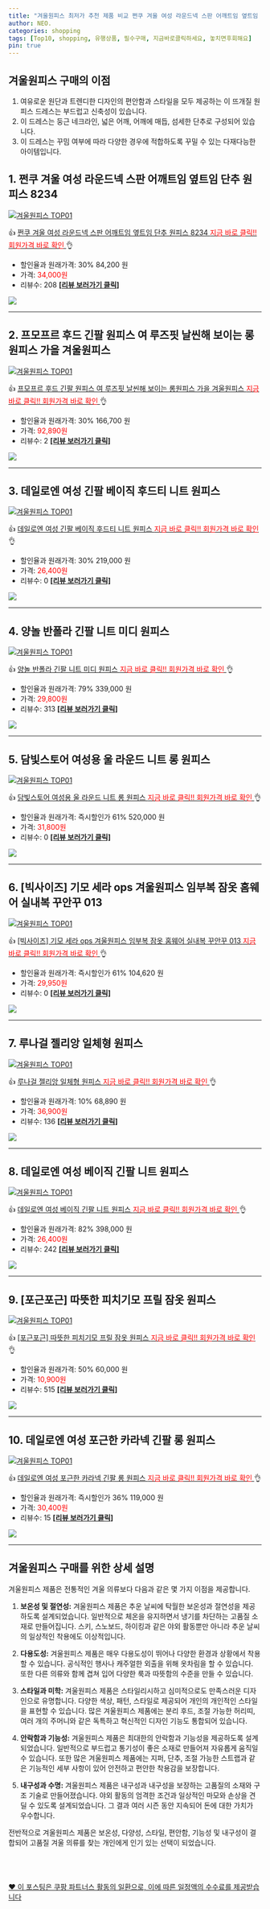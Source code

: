 ```yaml
---
title: "겨울원피스 최저가 추천 제품 비교 쩐쿠 겨울 여성 라운드넥 스판 어깨트임 옆트임 단추 원피스 8234 가격 비교 최저가장점"
author: NEO.
categories: shopping
tags: [Top10, shopping, 유행상품, 필수구매, 지금바로클릭하세요, 놓치면후회해요]
pin: true
---
```

## 겨울원피스 구매의 이점
1. 여유로운 원단과 트렌디한 디자인의 편안함과 스타일을 모두 제공하는 이 뜨개질 원피스 드레스는 부드럽고 신축성이 있습니다.
2. 이 드레스는 둥근 네크라인, 넓은 어깨, 어깨에 매듭, 섬세한 단추로 구성되어 있습니다.
3. 이 드레스는 꾸밈 여부에 따라 다양한 경우에 적합하도록 꾸밀 수 있는 다재다능한 아이템입니다.

   

## 1. 쩐쿠 겨울 여성 라운드넥 스판 어깨트임 옆트임 단추 원피스 8234

[![겨울원피스 TOP01](https://thumbnail8.coupangcdn.com/thumbnails/remote/490x490ex/image/vendor_inventory/e27c/9ecb8483f72d9b05a29cf6083fd6a8d5b90638dcb0f6cdc938314b9964da.jpeg)](https://link.coupang.com/re/AFFSDP?lptag=AF3617701&subid=GithubCoopas&pageKey=6709121965&traceid=V0-153&itemId=15568945138&vendorItemId=82788048305)


👍 [쩐쿠 겨울 여성 라운드넥 스판 어깨트임 옆트임 단추 원피스 8234 <font color=red> 지금 바로 클릭!! 회원가격 바로 확인 </font> ](https://link.coupang.com/re/AFFSDP?lptag=AF3617701&subid=GithubCoopas&pageKey=6709121965&traceid=V0-153&itemId=15568945138&vendorItemId=82788048305) 👌 


- 할인율과 원래가격: 30%  84,200   원
- 가격: <span style='color:red'>34,000원</span>
- 리뷰수: 208  [**[리뷰 보러가기 클릭]**](https://link.coupang.com/re/AFFSDP?lptag=AF3617701&subid=GithubCoopas&pageKey=6709121965&traceid=V0-153&itemId=15568945138&vendorItemId=82788048305)

[![](/discount_price.png)](https://link.coupang.com/re/AFFSDP?lptag=AF3617701&subid=GithubCoopas&pageKey=6709121965&traceid=V0-153&itemId=15568945138&vendorItemId=82788048305)

---


   

## 2. 프모프르 후드 긴팔 원피스 여 루즈핏 날씬해 보이는 롱원피스 가을 겨울원피스

[![겨울원피스 TOP01](https://thumbnail10.coupangcdn.com/thumbnails/remote/490x490ex/image/vendor_inventory/281b/aeeb20e15fffba04c7234457f0fc66b5b4a7aa2d39daf73682abba2ec7a5.jpg)](https://link.coupang.com/re/AFFSDP?lptag=AF3617701&subid=GithubCoopas&pageKey=7733275902&traceid=V0-153&itemId=20786235533&vendorItemId=87855883058)


👍 [프모프르 후드 긴팔 원피스 여 루즈핏 날씬해 보이는 롱원피스 가을 겨울원피스 <font color=red> 지금 바로 클릭!! 회원가격 바로 확인 </font> ](https://link.coupang.com/re/AFFSDP?lptag=AF3617701&subid=GithubCoopas&pageKey=7733275902&traceid=V0-153&itemId=20786235533&vendorItemId=87855883058) 👌 


- 할인율과 원래가격: 30%  166,700   원
- 가격: <span style='color:red'>92,890원</span>
- 리뷰수: 2  [**[리뷰 보러가기 클릭]**](https://link.coupang.com/re/AFFSDP?lptag=AF3617701&subid=GithubCoopas&pageKey=7733275902&traceid=V0-153&itemId=20786235533&vendorItemId=87855883058)

[![](/discount_price.png)](https://link.coupang.com/re/AFFSDP?lptag=AF3617701&subid=GithubCoopas&pageKey=7733275902&traceid=V0-153&itemId=20786235533&vendorItemId=87855883058)

---


   

## 3. 데일로엔 여성 긴팔 베이직 후드티 니트 원피스

[![겨울원피스 TOP01](https://thumbnail6.coupangcdn.com/thumbnails/remote/490x490ex/image/vendor_inventory/1714/70b4c1cee082fa7d730b155962610b9e6dbea8c2ef7da93fdbe5cba7370b.jpg)](https://link.coupang.com/re/AFFSDP?lptag=AF3617701&subid=GithubCoopas&pageKey=7598248687&traceid=V0-153&itemId=20093408597&vendorItemId=87188729412)


👍 [데일로엔 여성 긴팔 베이직 후드티 니트 원피스 <font color=red> 지금 바로 클릭!! 회원가격 바로 확인 </font> ](https://link.coupang.com/re/AFFSDP?lptag=AF3617701&subid=GithubCoopas&pageKey=7598248687&traceid=V0-153&itemId=20093408597&vendorItemId=87188729412) 👌 


- 할인율과 원래가격: 30%  219,000   원
- 가격: <span style='color:red'>26,400원</span>
- 리뷰수: 0  [**[리뷰 보러가기 클릭]**](https://link.coupang.com/re/AFFSDP?lptag=AF3617701&subid=GithubCoopas&pageKey=7598248687&traceid=V0-153&itemId=20093408597&vendorItemId=87188729412)

[![](/discount_price.png)](https://link.coupang.com/re/AFFSDP?lptag=AF3617701&subid=GithubCoopas&pageKey=7598248687&traceid=V0-153&itemId=20093408597&vendorItemId=87188729412)

---


   

## 4. 양놀 반폴라 긴팔 니트 미디 원피스

[![겨울원피스 TOP01](https://thumbnail6.coupangcdn.com/thumbnails/remote/490x490ex/image/vendor_inventory/507c/f2d6e602f7a589e7d5a2f4a42b440d4b8fd3066abb6d7840622e9079182d.jpg)](https://link.coupang.com/re/AFFSDP?lptag=AF3617701&subid=GithubCoopas&pageKey=7610643811&traceid=V0-153&itemId=20155600858&vendorItemId=87248385534)


👍 [양놀 반폴라 긴팔 니트 미디 원피스 <font color=red> 지금 바로 클릭!! 회원가격 바로 확인 </font> ](https://link.coupang.com/re/AFFSDP?lptag=AF3617701&subid=GithubCoopas&pageKey=7610643811&traceid=V0-153&itemId=20155600858&vendorItemId=87248385534) 👌 


- 할인율과 원래가격: 79%  339,000   원
- 가격: <span style='color:red'>29,800원</span>
- 리뷰수: 313  [**[리뷰 보러가기 클릭]**](https://link.coupang.com/re/AFFSDP?lptag=AF3617701&subid=GithubCoopas&pageKey=7610643811&traceid=V0-153&itemId=20155600858&vendorItemId=87248385534)

[![](/discount_price.png)](https://link.coupang.com/re/AFFSDP?lptag=AF3617701&subid=GithubCoopas&pageKey=7610643811&traceid=V0-153&itemId=20155600858&vendorItemId=87248385534)

---


   

## 5. 담빛스토어 여성용 울 라운드 니트 롱 원피스

[![겨울원피스 TOP01](https://thumbnail8.coupangcdn.com/thumbnails/remote/490x490ex/image/vendor_inventory/0a9b/f1d305f20f104954fdc2cdfb2f655cf0d2fdfa037145a740938e0fd5a9f5.jpg)](https://link.coupang.com/re/AFFSDP?lptag=AF3617701&subid=GithubCoopas&pageKey=7698127893&traceid=V0-153&itemId=20603674465&vendorItemId=87678307384)


👍 [담빛스토어 여성용 울 라운드 니트 롱 원피스 <font color=red> 지금 바로 클릭!! 회원가격 바로 확인 </font> ](https://link.coupang.com/re/AFFSDP?lptag=AF3617701&subid=GithubCoopas&pageKey=7698127893&traceid=V0-153&itemId=20603674465&vendorItemId=87678307384) 👌 


- 할인율과 원래가격: 즉시할인가 61%  520,000   원
- 가격: <span style='color:red'>31,800원</span>
- 리뷰수: 0  [**[리뷰 보러가기 클릭]**](https://link.coupang.com/re/AFFSDP?lptag=AF3617701&subid=GithubCoopas&pageKey=7698127893&traceid=V0-153&itemId=20603674465&vendorItemId=87678307384)

[![](/discount_price.png)](https://link.coupang.com/re/AFFSDP?lptag=AF3617701&subid=GithubCoopas&pageKey=7698127893&traceid=V0-153&itemId=20603674465&vendorItemId=87678307384)

---


   

## 6. [빅사이즈] 기모 세라 ops 겨울원피스 임부복 잠옷 홈웨어 실내복 꾸안꾸 013

[![겨울원피스 TOP01](https://thumbnail7.coupangcdn.com/thumbnails/remote/490x490ex/image/vendor_inventory/689b/f6e395dad05944d0eb440cb1a922ee87182334d65dd2a844738661bb6579.jpeg)](https://link.coupang.com/re/AFFSDP?lptag=AF3617701&subid=GithubCoopas&pageKey=7750934205&traceid=V0-153&itemId=20877331980&vendorItemId=87944573542)


👍 [[빅사이즈] 기모 세라 ops 겨울원피스 임부복 잠옷 홈웨어 실내복 꾸안꾸 013 <font color=red> 지금 바로 클릭!! 회원가격 바로 확인 </font> ](https://link.coupang.com/re/AFFSDP?lptag=AF3617701&subid=GithubCoopas&pageKey=7750934205&traceid=V0-153&itemId=20877331980&vendorItemId=87944573542) 👌 


- 할인율과 원래가격: 즉시할인가 61%  104,620   원
- 가격: <span style='color:red'>29,950원</span>
- 리뷰수: 0  [**[리뷰 보러가기 클릭]**](https://link.coupang.com/re/AFFSDP?lptag=AF3617701&subid=GithubCoopas&pageKey=7750934205&traceid=V0-153&itemId=20877331980&vendorItemId=87944573542)

[![](/discount_price.png)](https://link.coupang.com/re/AFFSDP?lptag=AF3617701&subid=GithubCoopas&pageKey=7750934205&traceid=V0-153&itemId=20877331980&vendorItemId=87944573542)

---


   

## 7. 루나걸 젤리앙 일체형 원피스

[![겨울원피스 TOP01](https://thumbnail8.coupangcdn.com/thumbnails/remote/490x490ex/image/rs_quotation_api/j1toqjui/2a0736d71545454cb6971b4a765cce35.jpg)](https://link.coupang.com/re/AFFSDP?lptag=AF3617701&subid=GithubCoopas&pageKey=7636597719&traceid=V0-153&itemId=20279764166&vendorItemId=87366412068)


👍 [루나걸 젤리앙 일체형 원피스 <font color=red> 지금 바로 클릭!! 회원가격 바로 확인 </font> ](https://link.coupang.com/re/AFFSDP?lptag=AF3617701&subid=GithubCoopas&pageKey=7636597719&traceid=V0-153&itemId=20279764166&vendorItemId=87366412068) 👌 


- 할인율과 원래가격: 10%  68,890   원
- 가격: <span style='color:red'>36,900원</span>
- 리뷰수: 136  [**[리뷰 보러가기 클릭]**](https://link.coupang.com/re/AFFSDP?lptag=AF3617701&subid=GithubCoopas&pageKey=7636597719&traceid=V0-153&itemId=20279764166&vendorItemId=87366412068)

[![](/discount_price.png)](https://link.coupang.com/re/AFFSDP?lptag=AF3617701&subid=GithubCoopas&pageKey=7636597719&traceid=V0-153&itemId=20279764166&vendorItemId=87366412068)

---


   

## 8. 데일로엔 여성 베이직 긴팔 니트 원피스

[![겨울원피스 TOP01](https://thumbnail6.coupangcdn.com/thumbnails/remote/490x490ex/image/vendor_inventory/881d/8629557e14fed6840b1b0fb2ef64619e8c037c7f3cf25d6e5913d04c9570.jpg)](https://link.coupang.com/re/AFFSDP?lptag=AF3617701&subid=GithubCoopas&pageKey=7593010463&traceid=V0-153&itemId=20068464827&vendorItemId=87164283751)


👍 [데일로엔 여성 베이직 긴팔 니트 원피스 <font color=red> 지금 바로 클릭!! 회원가격 바로 확인 </font> ](https://link.coupang.com/re/AFFSDP?lptag=AF3617701&subid=GithubCoopas&pageKey=7593010463&traceid=V0-153&itemId=20068464827&vendorItemId=87164283751) 👌 


- 할인율과 원래가격: 82%  398,000   원
- 가격: <span style='color:red'>26,400원</span>
- 리뷰수: 242  [**[리뷰 보러가기 클릭]**](https://link.coupang.com/re/AFFSDP?lptag=AF3617701&subid=GithubCoopas&pageKey=7593010463&traceid=V0-153&itemId=20068464827&vendorItemId=87164283751)

[![](/discount_price.png)](https://link.coupang.com/re/AFFSDP?lptag=AF3617701&subid=GithubCoopas&pageKey=7593010463&traceid=V0-153&itemId=20068464827&vendorItemId=87164283751)

---


   

## 9. [포근포근] 따뜻한 피치기모 프릴 잠옷 원피스

[![겨울원피스 TOP01](https://thumbnail9.coupangcdn.com/thumbnails/remote/490x490ex/image/vendor_inventory/7c58/5628346d668373f848d97555aa19bbe388a7ccdad2402ab5391437410311.jpg)](https://link.coupang.com/re/AFFSDP?lptag=AF3617701&subid=GithubCoopas&pageKey=7786459077&traceid=V0-153&itemId=21055822879&vendorItemId=88118215642)


👍 [[포근포근] 따뜻한 피치기모 프릴 잠옷 원피스 <font color=red> 지금 바로 클릭!! 회원가격 바로 확인 </font> ](https://link.coupang.com/re/AFFSDP?lptag=AF3617701&subid=GithubCoopas&pageKey=7786459077&traceid=V0-153&itemId=21055822879&vendorItemId=88118215642) 👌 


- 할인율과 원래가격: 50%  60,000   원
- 가격: <span style='color:red'>10,900원</span>
- 리뷰수: 515  [**[리뷰 보러가기 클릭]**](https://link.coupang.com/re/AFFSDP?lptag=AF3617701&subid=GithubCoopas&pageKey=7786459077&traceid=V0-153&itemId=21055822879&vendorItemId=88118215642)

[![](/discount_price.png)](https://link.coupang.com/re/AFFSDP?lptag=AF3617701&subid=GithubCoopas&pageKey=7786459077&traceid=V0-153&itemId=21055822879&vendorItemId=88118215642)

---


   

## 10. 데일로엔 여성 포근한 카라넥 긴팔 롱 원피스

[![겨울원피스 TOP01](https://thumbnail8.coupangcdn.com/thumbnails/remote/490x490ex/image/vendor_inventory/3016/dd2fa1dfe23fca2456e0602cdbae7fe2642e2fcf64379daf6895cfba3e63.jpg)](https://link.coupang.com/re/AFFSDP?lptag=AF3617701&subid=GithubCoopas&pageKey=7576580212&traceid=V0-153&itemId=19991828990&vendorItemId=87089645587)


👍 [데일로엔 여성 포근한 카라넥 긴팔 롱 원피스 <font color=red> 지금 바로 클릭!! 회원가격 바로 확인 </font> ](https://link.coupang.com/re/AFFSDP?lptag=AF3617701&subid=GithubCoopas&pageKey=7576580212&traceid=V0-153&itemId=19991828990&vendorItemId=87089645587) 👌 


- 할인율과 원래가격: 즉시할인가 36%  119,000   원
- 가격: <span style='color:red'>30,400원</span>
- 리뷰수: 15  [**[리뷰 보러가기 클릭]**](https://link.coupang.com/re/AFFSDP?lptag=AF3617701&subid=GithubCoopas&pageKey=7576580212&traceid=V0-153&itemId=19991828990&vendorItemId=87089645587)

[![](/discount_price.png)](https://link.coupang.com/re/AFFSDP?lptag=AF3617701&subid=GithubCoopas&pageKey=7576580212&traceid=V0-153&itemId=19991828990&vendorItemId=87089645587)

---
## 겨울원피스 구매를 위한 상세 설명
겨울원피스 제품은 전통적인 겨울 의류보다 다음과 같은 몇 가지 이점을 제공합니다.

1. **보온성 및 절연성:** 겨울원피스 제품은 추운 날씨에 탁월한 보온성과 절연성을 제공하도록 설계되었습니다. 일반적으로 체온을 유지하면서 냉기를 차단하는 고품질 소재로 만들어집니다. 스키, 스노보드, 하이킹과 같은 야외 활동뿐만 아니라 추운 날씨의 일상적인 착용에도 이상적입니다.

2. **다용도성:** 겨울원피스 제품은 매우 다용도성이 뛰어나 다양한 환경과 상황에서 착용할 수 있습니다. 공식적인 행사나 캐주얼한 외출을 위해 옷차림을 할 수 있습니다. 또한 다른 의류와 함께 겹쳐 입어 다양한 룩과 따뜻함의 수준을 만들 수 있습니다.

3. **스타일과 미학:** 겨울원피스 제품은 스타일리시하고 심미적으로도 만족스러운 디자인으로 유명합니다. 다양한 색상, 패턴, 스타일로 제공되어 개인의 개인적인 스타일을 표현할 수 있습니다. 많은 겨울원피스 제품에는 분리 후드, 조절 가능한 허리띠, 여러 개의 주머니와 같은 독특하고 혁신적인 디자인 기능도 통합되어 있습니다.

4. **안락함과 기능성:** 겨울원피스 제품은 최대한의 안락함과 기능성을 제공하도록 설계되었습니다. 일반적으로 부드럽고 통기성이 좋은 소재로 만들어져 자유롭게 움직일 수 있습니다. 또한 많은 겨울원피스 제품에는 지퍼, 단추, 조절 가능한 스트랩과 같은 기능적인 세부 사항이 있어 안전하고 편안한 착용감을 보장합니다.

5. **내구성과 수명:** 겨울원피스 제품은 내구성과 내구성을 보장하는 고품질의 소재와 구조 기술로 만들어졌습니다. 야외 활동의 엄격한 조건과 일상적인 마모와 손상을 견딜 수 있도록 설계되었습니다. 그 결과 여러 시즌 동안 지속되어 돈에 대한 가치가 우수합니다.

전반적으로 겨울원피스 제품은 보온성, 다양성, 스타일, 편안함, 기능성 및 내구성이 결합되어 고품질 겨울 의류를 찾는 개인에게 인기 있는 선택이 되었습니다.<br><br><br><br><br> [ ❤  이 포스팅은 쿠팡 파트너스 활동의 일환으로, 이에 따른 일정액의 수수료를 제공받습니다](https://link.coupang.com/a/bcEFyh)